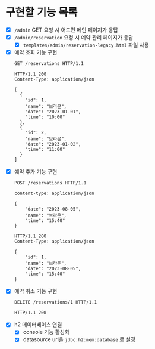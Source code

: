 # 구현할 기능 목록

- [x] `/admin` GET 요청 시 어드민 메인 페이지가 응답
- [x] `/admin/reservation` 요청 시 예약 관리 페이지가 응답
  - [x] `templates/admin/reservation-legacy.html` 파일 사용
- [x] 예약 조회 기능 구현
  ```
  GET /reservations HTTP/1.1
  
  HTTP/1.1 200
  Content-Type: application/json
  
  [
    {
      "id": 1,
      "name": "브라운",
      "date": "2023-01-01",
      "time": "10:00"
    },
    {
      "id": 2,
      "name": "브라운",
      "date": "2023-01-02",
      "time": "11:00"
    }
  ]
  ```
- [x] 예약 추가 기능 구현
    ```    
    POST /reservations HTTP/1.1
    
    content-type: application/json
    
    {
        "date": "2023-08-05",
        "name": "브라운",
        "time": "15:40"
    }
    
    HTTP/1.1 200 
    Content-Type: application/json
    
    {
        "id": 1,
        "name": "브라운",
        "date": "2023-08-05",
        "time": "15:40"
    }
    ```
- [x] 예약 취소 기능 구현
    ```
    DELETE /reservations/1 HTTP/1.1
    
    HTTP/1.1 200
    ```
- [x] h2 데이터베이스 연결
  - [x] console 기능 활성화
  - [x] datasource url을 `jdbc:h2:mem:database` 로 설정
